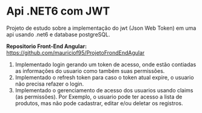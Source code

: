 # Api .NET6 com JWT

Projeto de estudo sobre a implementação do jwt (Json Web Token) em uma api usando .net6 e database postgreSQL.

**Repositorio Front-End Angular:** https://github.com/mauriciof95/ProjetoFrondEndAgular

1. Implementado login gerando um token de acesso, onde estão contiadas as informações do usuario como também suas permissões.
2. Implementado o refresh token para caso o token atual expire, o usuario não precisa refazer o login.
3. Implementado o gerenciamento de acesso dos usuarios usando claims (as permissões). Por Exemplo, o usuario pode ter acesso a lista de produtos, mas não pode cadastrar, editar e/ou deletar os registros.
